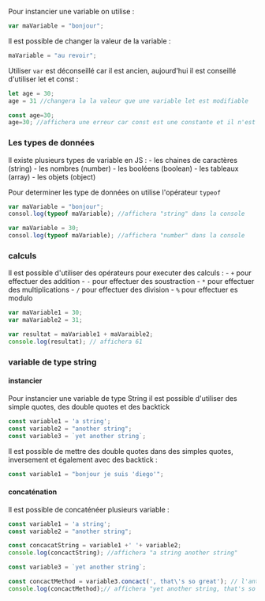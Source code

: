Pour instancier une variable on utilise : 
```js
var maVariable = "bonjour";
```

Il est possible de changer la valeur de la variable :
```js
maVariable = "au revoir";
```

Utiliser `var` est déconseillé car il est ancien, aujourd'hui il est conseillé d'utiliser let et const :
```js
let age = 30;
age = 31 //changera la la valeur que une variable let est modifiable

const age=30;
age=30; //affichera une erreur car const est une constante et il n'est pas modifiable
```

### Les types de données

Il existe plusieurs types de variable en JS :
	- les chaines de caractères (string)
	- les nombres (number)
	- les booléens (boolean)
	- les tableaux (array)
	- les objets (object)

Pour determiner les type de données on utilise l'opérateur `typeof`
``` js
var maVariable = "bonjour";
consol.log(typeof maVariable); //affichera "string" dans la console

var maVariable = 30;
consol.log(typeof maVariable); //affichera "number" dans la console
```

### calculs

Il est possible d'utiliser des opérateurs pour executer des calculs :
	- `+` pour effectuer des addition
	- `-` pour effectuer des soustraction
	- `*` pour effectuer des multiplications
	- `/` pour effectuer des division
	- `%` pour effectuer es modulo

```js
var maVariable1 = 30;
var maVariable2 = 31;

var resultat = maVariable1 + maVaraible2;
console.log(resultat); // affichera 61
```

### variable de type string

#### instancier

Pour instancier une variable de type String il est possible d'utiliser des simple quotes, des double quotes et des backtick
```js
const variable1 = 'a string';
const variable2 = "another string";
const variable3 = `yet another string`;
```

Il est possible de mettre des double quotes dans des simples quotes, inversement et également avec des backtick : 
```js
const variable1 = "bonjour je suis 'diego'";
```

#### concaténation

Il est possible de concaténéer plusieurs variable :
```js
const variable1 = 'a string';
const variable2 = "another string";

const concacatString = variable1 +' '+ variable2;
console.log(concactString); //affichera "a string another string"
```

```js
const variable3 = `yet another string`;

const concactMethod = variable3.concact(', that\'s so great'); // l'anti slash permet de forcer l'affichage de ' en caractères
console.log(concactMethod);// affichera "yet another string, that's so great"
```
